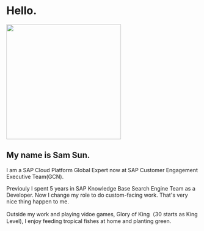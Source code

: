 # Hello.
<div style="align: left">
<img src="https://blog-1252828110.cos.ap-shanghai.myqcloud.com/me.jpeg" width = "300" height = "300"/>
</div>

## My name is Sam Sun.
I am a SAP Cloud Platform Global Expert now at SAP Customer Engagement Executive Team(GCN).

Previouly I spent 5 years in SAP Knowledge Base Search Engine Team as a Developer. Now I change my role to do custom-facing work. That's very nice thing happen to me.

Outside my work and playing vidoe games, Glory of King（30 starts as King Level), I enjoy feeding tropical fishes at home and planting green.